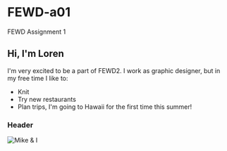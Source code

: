 # FEWD-a01
FEWD Assignment 1
## Hi, I'm Loren
I'm very excited to be a part of FEWD2. I work as graphic designer, but in my free time I like to:
* Knit 
* Try new restaurants
* Plan trips, I'm going to Hawaii for the first time this summer!
### Header
![Mike & I](https://photos.app.goo.gl/5QXcsJrfClT2XriI2)
